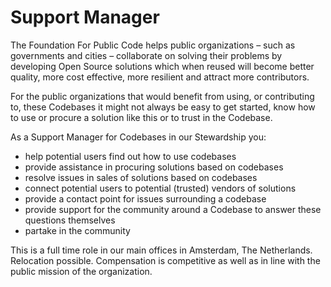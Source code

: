 # Support Manager

The Foundation For Public Code helps public organizations – such as governments and cities – collaborate on solving their problems by developing Open Source solutions which when reused will become better quality, more cost effective, more resilient and attract more contributors.

For the public organizations that would benefit from using, or contributing to, these Codebases it might not always be easy to get started, know how to use or procure a solution like this or to trust in the Codebase.

As a Support Manager for Codebases in our Stewardship you:

* help potential users find out how to use codebases
* provide assistance in procuring solutions based on codebases
* resolve issues in sales of solutions based on codebases
* connect potential users to potential (trusted) vendors of solutions
* provide a contact point for issues surrounding a codebase
* provide support for the community around a Codebase to answer these questions themselves
* partake in the community

This is a full time role in our main offices in Amsterdam, The Netherlands. Relocation possible. Compensation is competitive as well as in line with the public mission of the organization.
